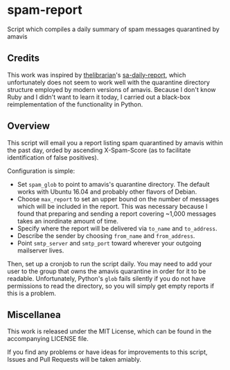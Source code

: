 # spam-report
Script which compiles a daily summary of spam messages quarantined by amavis

## Credits
This work was inspired by [thelibrarian](https://github.com/thelibrarian)'s [sa-daily-report](https://github.com/thelibrarian/sa-daily-report), which unfortunately does not seem to work well with the quarantine directory structure employed by modern versions of amavis. Because I don't know Ruby and I didn't want to learn it today, I carried out a black-box reimplementation of the functionality in Python.

## Overview
This script will email you a report listing spam quarantined by amavis within the past day, orded by ascending X-Spam-Score (as to facilitate identification of false positives).

Configuration is simple:

- Set `spam_glob` to point to amavis's quarantine directory. The default works with Ubuntu 16.04 and probably other flavors of Debian.
- Choose `max_report` to set an upper bound on the number of messages which will be included in the report. This was necessary because I found that preparing and sending a report covering ~1,000 messages takes an inordinate amount of time.
- Specify where the report will be delivered via `to_name` and `to_address`.
- Describe the sender by choosing `from_name` and `from_address`.
- Point `smtp_server` and `smtp_port` toward wherever your outgoing mailserver lives.

Then, set up a cronjob to run the script daily. You may need to add your user to the group that owns the amavis quarantine in order for it to be readable. Unfortunately, Python's `glob` fails silently if you do not have permissions to read the directory, so you will simply get empty reports if this is a problem.

## Miscellanea
This work is released under the MIT License, which can be found in the accompanying LICENSE file.

If you find any problems or have ideas for improvements to this script, Issues and Pull Requests will be taken amiably.

